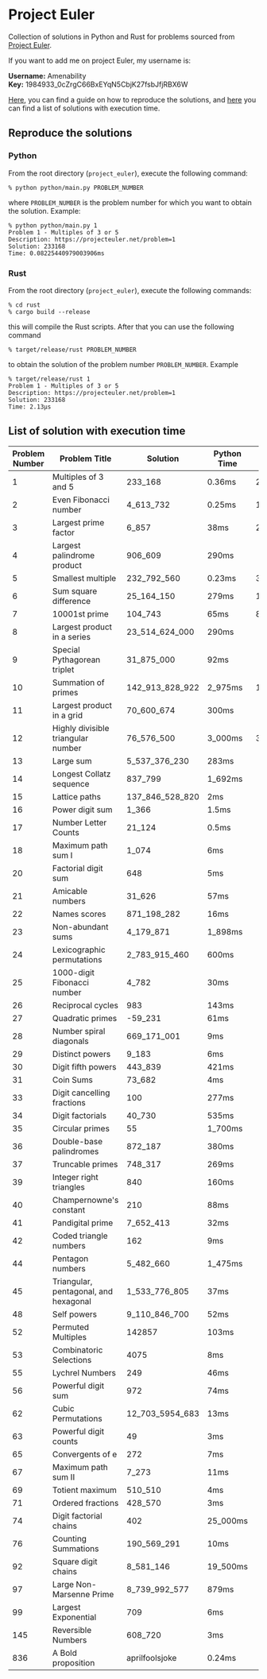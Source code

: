 # Project Euler


Collection of solutions in Python and Rust for problems sourced from [Project Euler](https://projecteuler.net).

If you want to add me on project Euler, my username is:

__Username:__ Amenability  
__Key:__ 1984933_0cZrgC66BxEYqN5CbjK27fsbJfjRBX6W

[Here](#reproduce-the-solutions), you can find a guide on how to reproduce the solutions, 
and [here](#list-of-solution-with-execution-time) you can find a list of solutions with execution time.

## Reproduce the solutions

### Python

From the root directory (`project_euler`), execute the following command:
```shell
% python python/main.py PROBLEM_NUMBER
```
where `PROBLEM_NUMBER` is the problem number for which you want to obtain the solution.
Example:
```shell
% python python/main.py 1
Problem 1 - Multiples of 3 or 5 
Description: https://projecteuler.net/problem=1 
Solution: 233168 
Time: 0.08225440979003906ms
```

### Rust

From the root directory (`project_euler`), execute the following commands:
```shell
% cd rust
% cargo build --release
```
this will compile the Rust scripts.
After that you can use the following command
```shell
% target/release/rust PROBLEM_NUMBER
```
to obtain the solution of the problem number `PROBLEM_NUMBER`.
Example
```shell
% target/release/rust 1
Problem 1 - Multiples of 3 or 5
Description: https://projecteuler.net/problem=1
Solution: 233168
Time: 2.13µs
```

## List of solution with execution time

| Problem Number | Problem Title                         | Solution        | Python Time | Rust Time |
|----------------|---------------------------------------|-----------------|-------------|-----------|
| 1              | Multiples of 3 and 5                  | 233_168         | 0.36ms      | 2.13µs    |
| 2              | Even Fibonacci number                 | 4_613_732       | 0.25ms      | 125ns     |
| 3              | Largest prime factor                  | 6_857           | 38ms        | 2.07ms    |
| 4              | Largest palindrome product            | 906_609         | 290ms       |
| 5              | Smallest multiple                     | 232_792_560     | 0.23ms      | 334ns     |
| 6              | Sum square difference                 | 25_164_150      | 279ms       | 1.33µs    |
| 7              | 10001st prime                         | 104_743         | 65ms        | 8.23ms    |
| 8              | Largest product in a series           | 23_514_624_000  | 290ms       |
| 9              | Special Pythagorean triplet           | 31_875_000      | 92ms        |
| 10             | Summation of primes                   | 142_913_828_922 | 2_975ms     | 169.85ms  |
| 11             | Largest product in a grid             | 70_600_674      | 300ms       |
| 12             | Highly divisible triangular number    | 76_576_500      | 3_000ms     | 301.85ms  |
| 13             | Large sum                             | 5_537_376_230   | 283ms       |
| 14             | Longest Collatz sequence              | 837_799         | 1_692ms     |
| 15             | Lattice paths                         | 137_846_528_820 | 2ms         |
| 16             | Power digit sum                       | 1_366           | 1.5ms       |
| 17             | Number Letter Counts                  | 21_124          | 0.5ms       |
| 18             | Maximum path sum I                    | 1_074           | 6ms         |
| 20             | Factorial digit sum                   | 648             | 5ms         |
| 21             | Amicable numbers                      | 31_626          | 57ms        |
| 22             | Names scores                          | 871_198_282     | 16ms        |
| 23             | Non-abundant sums                     | 4_179_871       | 1_898ms     |
| 24             | Lexicographic permutations            | 2_783_915_460   | 600ms       |
| 25             | 1000-digit Fibonacci number           | 4_782           | 30ms        |
| 26             | Reciprocal cycles                     | 983             | 143ms       |
| 27             | Quadratic primes                      | -59_231         | 61ms        |
| 28             | Number spiral diagonals               | 669_171_001     | 9ms         |
| 29             | Distinct powers                       | 9_183           | 6ms         |
| 30             | Digit fifth powers                    | 443_839         | 421ms       |
| 31             | Coin Sums                             | 73_682          | 4ms         |
| 33             | Digit cancelling fractions            | 100             | 277ms       |
| 34             | Digit factorials                      | 40_730          | 535ms       |
| 35             | Circular primes                       | 55              | 1_700ms     |
| 36             | Double-base palindromes               | 872_187         | 380ms       |
| 37             | Truncable primes                      | 748_317         | 269ms       |
| 39             | Integer right triangles               | 840             | 160ms       |
| 40             | Champernowne's constant               | 210             | 88ms        |
| 41             | Pandigital prime                      | 7_652_413       | 32ms        |
| 42             | Coded triangle numbers                | 162             | 9ms         |
| 44             | Pentagon numbers                      | 5_482_660       | 1_475ms     |
| 45             | Triangular, pentagonal, and hexagonal | 1_533_776_805   | 37ms        |
| 48             | Self powers                           | 9_110_846_700   | 52ms        |
| 52             | Permuted Multiples                    | 142857          | 103ms       |
| 53             | Combinatoric Selections               | 4075            | 8ms         |
| 55             | Lychrel Numbers                       | 249             | 46ms        |
| 56             | Powerful digit sum                    | 972             | 74ms        |
| 62             | Cubic Permutations                    | 12_703_5954_683 | 13ms        |
| 63             | Powerful digit counts                 | 49              | 3ms         |
| 65             | Convergents of e                      | 272             | 7ms         |
| 67             | Maximum path sum II                   | 7_273           | 11ms        |
| 69             | Totient maximum                       | 510_510         | 4ms         |
| 71             | Ordered fractions                     | 428_570         | 3ms         |
| 74             | Digit factorial chains                | 402             | 25_000ms    |
| 76             | Counting Summations                   | 190_569_291     | 10ms        |
| 92             | Square digit chains                   | 8_581_146       | 19_500ms    |
| 97             | Large Non-Marsenne Prime              | 8_739_992_577   | 879ms       |
| 99             | Largest Exponential                   | 709             | 6ms         |
| 145            | Reversible Numbers                    | 608_720         | 3ms         |
| 836            | A Bold proposition                    | aprilfoolsjoke  | 0.24ms      |
